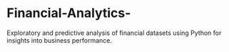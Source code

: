 # Financial-Analytics-
Exploratory and predictive analysis of financial datasets using Python for insights into business performance.
